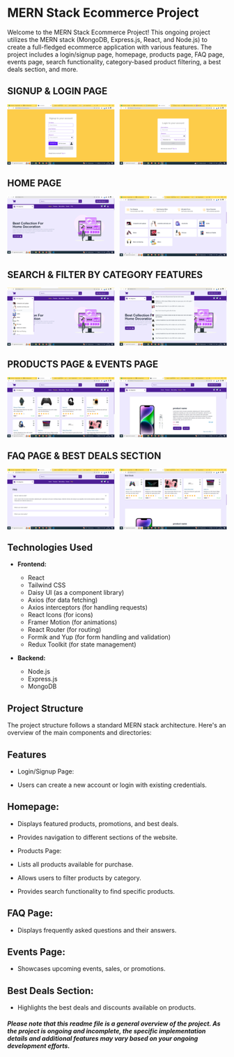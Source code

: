 # MERN Stack Ecommerce Project

Welcome to the MERN Stack Ecommerce Project! This ongoing project utilizes the MERN stack (MongoDB, Express.js, React, and Node.js) to create a full-fledged ecommerce application with various features. The project includes a login/signup page, homepage, products page, FAQ page, events page, search functionality, category-based product filtering, a best deals section, and more.

## SIGNUP & LOGIN PAGE

<p  style="display: grid; grid-template-columns: repeat(2, 1fr); gap: 12px;">
  <img src="./images/auth.png" alt="signup" width="100%">
  <img src="./images/login.png" alt="login" width="100%">
</p>

## HOME PAGE

<p  style="display: grid; grid-template-columns: repeat(2, 1fr); gap: 12px;">
  <img src="./images/spotlight.png" alt="signup" width="100%">
  <img src="./images/categy section.png" alt="login" width="100%">
</p>

## SEARCH & FILTER BY CATEGORY FEATURES

<p  style="display: grid; grid-template-columns: repeat(2, 1fr); gap: 12px;">
  <img src="./images/categories.png" alt="signup" width="100%">
  <img src="./images/search.png" alt="login" width="100%">
</p>

## PRODUCTS PAGE & EVENTS PAGE

<p  style="display: grid; grid-template-columns: repeat(2, 1fr); gap: 12px;">
  <img src="./images/prodcuts page.png" alt="signup" width="100%">
  <img src="./images/events page.png" alt="login" width="100%">
</p>

## FAQ PAGE & BEST DEALS SECTION

<p  style="display: grid; grid-template-columns: repeat(2, 1fr); gap: 12px;">
  <img src="./images/faq.png" alt="signup" width="100%">
  <img src="./images/best deals.png" alt="login" width="100%">
</p>

## Technologies Used

-   **Frontend:**

    -   React
    -   Tailwind CSS
    -   Daisy UI (as a component library)
    -   Axios (for data fetching)
    -   Axios interceptors (for handling requests)
    -   React Icons (for icons)
    -   Framer Motion (for animations)
    -   React Router (for routing)
    -   Formik and Yup (for form handling and validation)
    -   Redux Toolkit (for state management)

-   **Backend:**
    -   Node.js
    -   Express.js
    -   MongoDB

## Project Structure

The project structure follows a standard MERN stack architecture. Here's an overview of the main components and directories:

## Features

-   Login/Signup Page:

-   Users can create a new account or login with existing credentials.

## Homepage:

-   Displays featured products, promotions, and best deals.
-   Provides navigation to different sections of the website.
-   Products Page:

-   Lists all products available for purchase.
-   Allows users to filter products by category.
-   Provides search functionality to find specific products.

## FAQ Page:

-   Displays frequently asked questions and their answers.

## Events Page:

-   Showcases upcoming events, sales, or promotions.

## Best Deals Section:

-   Highlights the best deals and discounts available on products.

##### Please note that this readme file is a general overview of the project. As the project is ongoing and incomplete, the specific implementation details and additional features may vary based on your ongoing development efforts.

